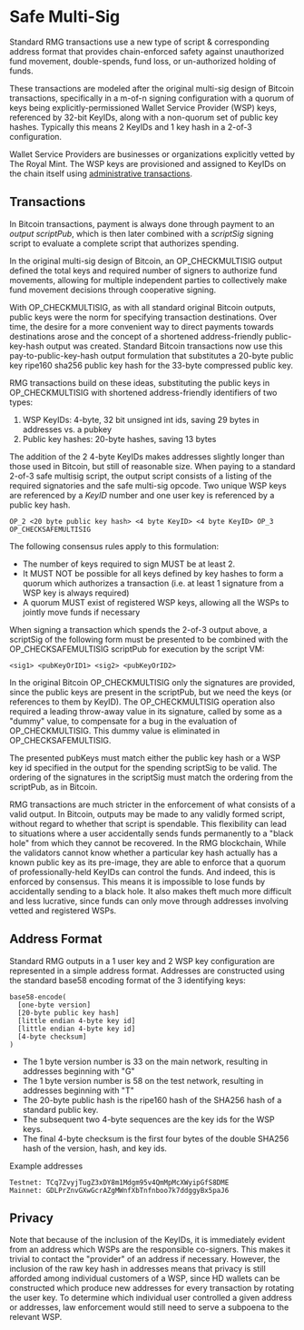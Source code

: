 # Safe Multi-Sig

Standard RMG transactions use a new type of script & corresponding address format that provides chain-enforced safety against unauthorized fund movement, double-spends, fund loss, or un-authorized holding of funds.

These transactions are modeled after the original multi-sig design of Bitcoin transactions, specifically in a m-of-n signing configuration with a quorum of keys being explicitly-permissioned Wallet Service Provider (WSP) keys, referenced by 32-bit KeyIDs, along with a non-quorum set of public key hashes. Typically this means 2 KeyIDs and 1 key hash in a 2-of-3 configuration.

Wallet Service Providers are businesses or organizations explicitly vetted by The Royal Mint. The WSP keys are provisioned and assigned to KeyIDs on the chain itself using [administrative transactions](admin.md).

## Transactions

In Bitcoin transactions, payment is always done through payment to an *output scriptPub*, which is then later combined with a *scriptSig* signing script to evaluate a complete script that authorizes spending.

In the original multi-sig design of Bitcoin, an OP_CHECKMULTISIG output defined the total keys and required number of signers to authorize fund movements, allowing for multiple independent parties to collectively make fund movement decisions through cooperative signing.

With OP_CHECKMULTISIG, as with all standard original Bitcoin outputs, public keys were the norm for specifying transaction destinations. Over time, the desire for a more convenient way to direct payments towards destinations arose and the concept of a shortened address-friendly public-key-hash output was created. Standard Bitcoin transactions now use this pay-to-public-key-hash output formulation that substitutes a 20-byte public key ripe160 sha256 public key hash for the 33-byte compressed public key.

RMG transactions build on these ideas, substituting the public keys in OP_CHECKMULTISIG with shortened address-friendly identifiers of two types:

1. WSP KeyIDs: 4-byte, 32 bit unsigned int ids, saving 29 bytes in addresses vs. a pubkey
2. Public key hashes: 20-byte hashes, saving 13 bytes

The addition of the 2 4-byte KeyIDs makes addresses slightly longer than those used in Bitcoin, but still of reasonable size. When paying to a standard 2-of-3 safe multisig script, the output script consists of a listing of the required signatories and the safe multi-sig opcode. Two unique WSP keys are referenced by a *KeyID* number and one user key is referenced by a public key hash.

```
OP_2 <20 byte public key hash> <4 byte KeyID> <4 byte KeyID> OP_3 OP_CHECKSAFEMULTISIG
```

The following consensus rules apply to this formulation:

- The number of keys required to sign MUST be at least 2.
- It MUST NOT be possible for all keys defined by key hashes to form a quorum which authorizes a transaction (i.e. at least 1 signature from a WSP key is always required)
- A quorum MUST exist of registered WSP keys, allowing all the WSPs to jointly move funds if necessary

When signing a transaction which spends the 2-of-3 output above, a scriptSig of the following form must be presented to be combined with the OP_CHECKSAFEMULTISIG scriptPub for execution by the script VM:

```
<sig1> <pubKeyOrID1> <sig2> <pubKeyOrID2>
```

In the original Bitcoin OP_CHECKMULTISIG only the signatures are provided, since the public keys are present in the scriptPub, but we need the keys (or references to them by KeyID). The OP_CHECKMULTISIG operation also required a leading throw-away value in its signature, called by some as a "dummy" value, to compensate for a bug in the evaluation of OP_CHECKMULTISIG. This dummy value is eliminated in OP_CHECKSAFEMULTISIG.

The presented pubKeys must match either the public key hash or a WSP key id specified in the output for the spending scriptSig to be valid. The ordering of the signatures in the scriptSig must match the ordering from the scriptPub, as in Bitcoin.

RMG transactions are much stricter in the enforcement of what consists of a valid output. In Bitcoin, outputs may be made to any validly formed script, without regard to whether that script is spendable. This flexibility can lead to situations where a user accidentally sends funds permanently to a "black hole" from which they cannot be recovered. In the RMG blockchain, While the validators cannot know whether a particular key hash actually has a known public key as its pre-image, they are able to enforce that a quorum of professionally-held KeyIDs can control the funds. And indeed, this is enforced by consensus. This means it is impossible to lose funds by accidentally sending to a black hole. It also makes theft much more difficult and less lucrative, since funds can only move through addresses involving vetted and registered WSPs.

## Address Format

Standard RMG outputs in a 1 user key and 2 WSP key configuration are represented in a simple address format. Addresses are constructed using the standard base58 encoding format of the 3 identifying keys:

```
base58-encode(
  [one-byte version]
  [20-byte public key hash]
  [little endian 4-byte key id]
  [little endian 4-byte key id]
  [4-byte checksum]
)
```

- The 1 byte version number is 33 on the main network, resulting in addresses beginning with "G"
- The 1 byte version number is 58 on the test network, resulting in addresses beginning with "T"
- The 20-byte public hash is the ripe160 hash of the SHA256 hash of a standard public key.
- The subsequent two 4-byte sequences are the key ids for the WSP keys.
- The final 4-byte checksum is the first four bytes of the double SHA256 hash of the version, hash, and key ids.

Example addresses
```
Testnet: TCq7ZvyjTugZ3xDY8m1Mdgm95v4QmMpMcXWyipGfS8DME
Mainnet: GDLPrZnvGXwGcrAZgMWnfXbTnfnboo7k7ddggyBx5paJ6
```

## Privacy

Note that because of the inclusion of the KeyIDs, it is immediately evident from an address which WSPs are the responsible co-signers. This makes it trivial to contact the "provider" of an address if necessary. However, the inclusion of the raw key hash in addresses means that privacy is still afforded among individual customers of a WSP, since HD wallets can be constructed which produce new addresses for every transaction by rotating the user key. To determine which individual user controlled a given address or addresses, law enforcement would still need to serve a subpoena to the relevant WSP.
